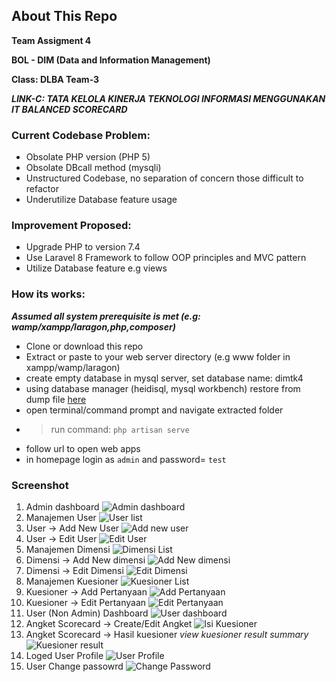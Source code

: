 ## About This Repo
**Team Assigment 4**

**BOL - DIM (Data and Information Management)**

**Class: DLBA Team-3**

***LINK-C: TATA KELOLA KINERJA TEKNOLOGI INFORMASI MENGGUNAKAN IT BALANCED SCORECARD***

### Current Codebase Problem:
- Obsolate PHP version (PHP 5)
- Obsolate DBcall method (mysqli)
- Unstructured Codebase, no separation of concern those difficult to refactor
- Underutilize Database feature usage

### Improvement Proposed:
- Upgrade PHP to version 7.4
- Use Laravel 8 Framework to follow OOP principles and MVC pattern
- Utilize Database feature e.g views

### How its works:
***Assumed all system prerequisite is met (e.g: wamp/xampp/laragon,php,composer)***
- Clone or download this repo
- Extract or paste to your web server directory (e.g www folder in xampp/wamp/laragon)
- create empty database in mysql server, set database name: dimtk4
- using database manager (heidisql, mysql workbench) restore from dump file [here](https://github.com/trankkinaz/dimtk4/blob/main/db-dimtk4-202205151041.sql) 
- open terminal/command prompt and navigate extracted folder
- >run command: `php artisan serve`
- follow url to open web apps
- in homepage login as `admin` and  password= `test`

### Screenshot
1. Admin dashboard
![Admin dashboard](/screenshot/1_admin_page.png "Admin dashboard")
2. Manajemen User
![User list](/screenshot/2_admin_user.png "User list")
3. User -> Add New User
![Add new user](/screenshot/2_admin_user_add.png "Add new user")
4. User -> Edit User
![Edit User](/screenshot/2_admin_user_edit.png "Edit User")
5. Manajemen Dimensi
![Dimensi List](/screenshot/3_admin_dimensi.png "Dimensi List")
6. Dimensi -> Add New dimensi
![ Add New dimensi](/screenshot/3_admin_dimensi_add.png "Add New dimensi")
7. Dimensi -> Edit Dimensi
![Edit Dimensi](/screenshot/3_admin_dimensi_edit.png "Edit Dimensi")
8. Manajemen Kuesioner
![Kuesioner List](/screenshot/4_admin_kuesioner.png "Kuesioner List")
9. Kuesioner -> Add Pertanyaan 
![Add Pertanyaan ](/screenshot/4_admin_kuesioner_add.png "Add Pertanyaan ")
10. Kuesioner -> Edit Pertanyaan
![Edit Pertanyaan](/screenshot/4_admin_kuesioner_edit.png "Edit Pertanyaan")
11. User (Non Admin) Dashboard
![User dashboard](/screenshot/5_user_home.png "User dashboard")
12. Angket Scorecard -> Create/Edit Angket 
![Isi Kuesioner](/screenshot/5_user_isi.png "Isi Kuesioner")
13. Angket Scorecard -> Hasil kuesioner *view kuesioner result summary*
![Kuesioner result](/screenshot/5_user_result.png "Kuesioner result")
14. Loged User Profile
![User Profile](/screenshot/9_1_userProfile.png "User Profile")
15. User Change passowrd 
![Change Password](/screenshot/9_2_userChgPass.png "Change Password")
